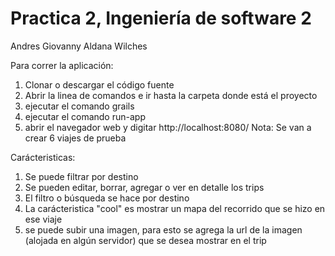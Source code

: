 # Practica 2, Ingeniería de software 2

Andres Giovanny Aldana Wilches

Para correr la aplicación:


1. Clonar o descargar el código fuente
2. Abrir la linea de comandos e ir hasta la carpeta donde está el proyecto
3. ejecutar el comando grails
4. ejecutar el comando run-app
5. abrir el navegador web y digitar http://localhost:8080/
Nota: Se van a crear 6 viajes de prueba

Carácteristicas:


1. Se puede filtrar por destino
2. Se pueden editar, borrar, agregar o ver en detalle los trips
3. El filtro o búsqueda se hace por destino
4. La carácteristica "cool"  es mostrar un mapa del recorrido que se hizo en ese viaje
5. se puede subir una imagen, para esto se agrega la url de la imagen (alojada en algún servidor) que se desea mostrar en el trip


